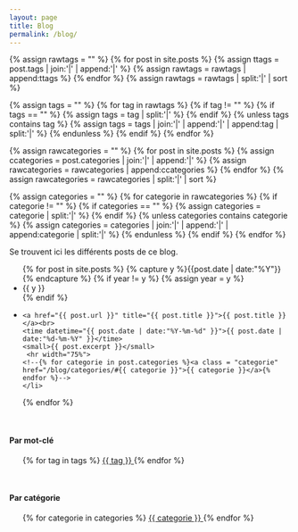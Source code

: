 ```yaml
---
layout: page
title: Blog
permalink: /blog/
---
```



{% assign rawtags = "" %}
{% for post in site.posts %}
	{% assign ttags = post.tags | join:'|' | append:'|' %}
	{% assign rawtags = rawtags | append:ttags %}
{% endfor %}
{% assign rawtags = rawtags | split:'|' | sort %}


{% assign tags = "" %}
{% for tag in rawtags %}
	{% if tag != "" %}
		{% if tags == "" %}
			{% assign tags = tag | split:'|' %}
		{% endif %}
		{% unless tags contains tag %}
			{% assign tags = tags | join:'|' | append:'|' | append:tag | split:'|' %}
		{% endunless %}
	{% endif %}
{% endfor %}



{% assign rawcategories = "" %}
{% for post in site.posts %}
  {% assign ccategories = post.categories | join:'|' | append:'|' %}
  {% assign rawcategories = rawcategories | append:ccategories %}
{% endfor %}
{% assign rawcategories = rawcategories | split:'|' | sort %}


{% assign categories = "" %}
{% for categorie in rawcategories %}
  {% if categorie != "" %}
    {% if categories == "" %}
      {% assign categories = categorie | split:'|' %}
    {% endif %}
    {% unless categories contains categorie %}
      {% assign categories = categories | join:'|' | append:'|' | append:categorie | split:'|' %}
    {% endunless %}
  {% endif %}
{% endfor %}

Se trouvent ici les différents posts de ce blog.


<ul class="listing">
{% for post in site.posts %}
  {% capture y %}{{post.date | date:"%Y"}}{% endcapture %}
  {% if year != y %}
    {% assign year = y %}
    <li class="listing-seperator">{{ y }}</li>
  {% endif %}
  <li class="listing-item">
    
    <a href="{{ post.url }}" title="{{ post.title }}">{{ post.title }}</a><br>
    <time datetime="{{ post.date | date:"%Y-%m-%d" }}">{{ post.date | date:"%d-%m-%Y" }}</time>
    <small>{{ post.excerpt }}</small>
     <hr width="75%"> 
	<!--{% for categorie in post.categories %}<a class = "categorie" href="/blog/categories/#{{ categorie }}">{{ categorie }}</a>{% endfor %}-->
	</li>
{% endfor %}
</ul>


<br>

#### **Par mot-clé**

<ul class="tags">
{% for tag in tags %}
	<a class = "tag" href="/blog/tags/#{{ tag }}"> {{ tag }} </a>
{% endfor %}
</ul>


<br>

#### **Par catégorie**

<ul class="categories">
{% for categorie in categories %}
	<a class = "categorie" href="/blog/categories/#{{ categorie }}"> {{ categorie }} </a>
{% endfor %}
</ul>



